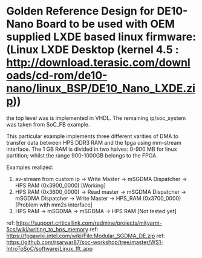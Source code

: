 # Golden Reference Design for DE10-Nano Board to be used with OEM supplied LXDE based linux firmware: (Linux LXDE Desktop (kernel 4.5 : http://download.terasic.com/downloads/cd-rom/de10-nano/linux_BSP/DE10_Nano_LXDE.zip))

the top level was is implemented in VHDL. The remaining ip/soc_system was taken from SoC_FB example.

This particular example implements three different varities of DMA to transfer data  between HPS DDR3 RAM and the fpga using mm-stream interface.
The 1 GB RAM is divided in two halves: 0-900 MB for linux partition; whilst the range 900-1000GB belongs to the FPGA.

Examples realized:
1. av-stream from custom ip -> Write Master -> mSGDMA Dispatcher -> HPS RAM (0x3900_0000) [Working]
2. HPS RAM (0x3600_0000) -> Read master -> mSGDMA Dispatcher -> mSGDMA Dispatcher -> Write Master -> HPS_RAM (0x3700_0000) [Problem with mm2s interface]
3. HPS RAM -> mSGDMA -> mSGDMA -> HPS RAM [Not tested yet]

ref: https://support.criticallink.com/redmine/projects/mityarm-5cs/wiki/writing_to_hps_memory
ref: https://fpgawiki.intel.com/wiki/File:Modular_SGDMA_DE.zip
ref: https://github.com/rsarwar87/soc-workshop/tree/master/WS1-IntroToSoC/software/Linux_fft_app
